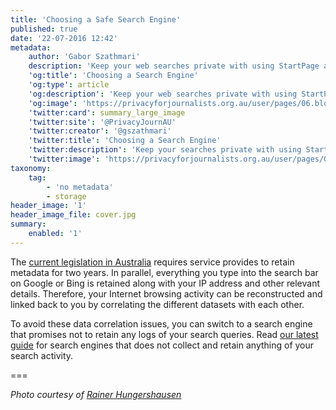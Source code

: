 ```yaml
---
title: 'Choosing a Safe Search Engine'
published: true
date: '22-07-2016 12:42'
metadata:
    author: 'Gabor Szathmari'
    description: 'Keep your web searches private with using StartPage and DuckDuckGo. Follow our guide to set these services as your default.'
    'og:title': 'Choosing a Search Engine'
    'og:type': article
    'og:description': 'Keep your web searches private with using StartPage and DuckDuckGo. Follow our guide to set these services as your default.'
    'og:image': 'https://privacyforjournalists.org.au/user/pages/06.blog/choosing-a-safe-search-engine/social.png'
    'twitter:card': summary_large_image
    'twitter:site': '@PrivacyJournAU'
    'twitter:creator': '@gszathmari'
    'twitter:title': 'Choosing a Search Engine'
    'twitter:description': 'Keep your searches private with using StartPage and DuckDuckGo. Follow our guide to set these services as your default.'
    'twitter:image': 'https://privacyforjournalists.org.au/user/pages/06.blog/choosing-a-safe-search-engine/social.png'
taxonomy:
    tag:
        - 'no metadata'
        - storage
header_image: '1'
header_image_file: cover.jpg
summary:
    enabled: '1'
---
```


The [current legislation in Australia](https://wiki.privacyforjournalists.org.au/metadata_laws) requires service provides to retain metadata for two years. In parallel, everything you type into the search bar on Google or Bing is retained along with your IP address and other relevant details. Therefore, your Internet browsing activity can be reconstructed and linked back to you by correlating the different datasets with each other. 

To avoid these data correlation issues, you can switch to a search engine that promises  not to retain any logs of your search queries. Read [our latest guide](/guides/choosing-a-safe-search-engine) for search engines that does not collect and retain anything of your search activity.

===

_Photo courtesy of [Rainer Hungershausen](https://www.flickr.com/photos/mamboman/2955720318/in/photolist-5vbQF9-cTw6Pm-7JL774-8wgoGJ-73z3EZ-8wdpfF-b58f7i-a7HwLj-cpGUM-dkTzmX-7ZWhda-9w2Uv4-7USbHd-5P2tgm-cBs75w-brwRwT-oxmngX-96D8bd-akTSR4-qctQcR-HPC7Ct-64wafZ-xt9DKA-fAjoGS-5jMEqX-ffNda9-7KWUjS-7WErzq-4GwXti-mF2gd2-6PZKZv-6b6uUm-7TUCeK-9sAzoX-dhhGjq-9KWhs8-8F4FDp-7UNW2e-6oz3KY-rxybXh-6mPiQc-fZjt2k-67MoiA-fUpqJ-91niW8-6GjiaU-68ievw-h1FPhJ-fp5n1K-4WdfTG?rel=nofollow)_